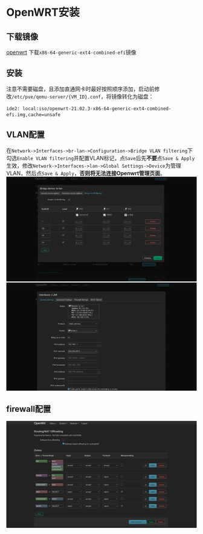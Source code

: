 # OpenWRT安装
## 下载镜像
[openwrt](https://downloads.openwrt.org/releases/21.02.3/targets/x86/64/)
下载`x86-64-generic-ext4-combined-efi`镜像

## 安装
注意不需要磁盘，且添加直通网卡时最好按照顺序添加，启动前修改`/etc/pve/qemu-server/{VM_ID}.conf`，将镜像转化为磁盘：
```
ide2: local:iso/openwrt-21.02.3-x86-64-generic-ext4-combined-efi.img,cache=unsafe
```

## VLAN配置
在`Network->Interfaces->br-lan->Configuration->Bridge VLAN filtering`下勾选`Enable VLAN filtering`并配置VLAN标记，点`Save`后先**不要**点`Save & Apply`生效，修改`Network->Interfaces->lan->Global Settings->Device`为管理VLAN，然后点`Save & Apply`，**否则将无法连接Openwrt管理页面**。
![](./img/VLAN_tag.png)
![](./img/VLAN_interface.png)

## firewall配置
![](./img/firewall.png)